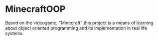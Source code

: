 # MinecraftOOP
Based on the videogame, "Minecraft" this project is a means of learning about object oriented programming and its implementation in real life systems.
